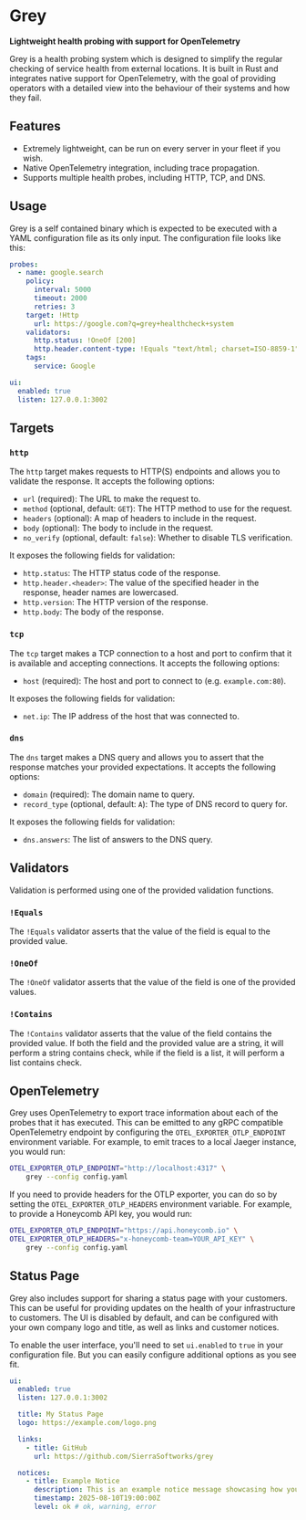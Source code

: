 # Grey
**Lightweight health probing with support for OpenTelemetry**

Grey is a health probing system which is designed to simplify the regular
checking of service health from external locations. It is built in Rust
and integrates native support for OpenTelemetry, with the goal of providing
operators with a detailed view into the behaviour of their systems and how
they fail.

## Features
- Extremely lightweight, can be run on every server in your fleet if you wish.
- Native OpenTelemetry integration, including trace propagation.
- Supports multiple health probes, including HTTP, TCP, and DNS.

## Usage
Grey is a self contained binary which is expected to be executed with a YAML
configuration file as its only input. The configuration file looks like this:

```yaml
probes:
  - name: google.search
    policy:
      interval: 5000
      timeout: 2000
      retries: 3
    target: !Http
      url: https://google.com?q=grey+healthcheck+system
    validators:
      http.status: !OneOf [200]
      http.header.content-type: !Equals "text/html; charset=ISO-8859-1"
    tags:
      service: Google

ui:
  enabled: true
  listen: 127.0.0.1:3002
```

## Targets

### `http`
The `http` target makes requests to HTTP(S) endpoints and allows you to validate
the response. It accepts the following options:

- `url` (required): The URL to make the request to.
- `method` (optional, default: `GET`): The HTTP method to use for the request.
- `headers` (optional): A map of headers to include in the request.
- `body` (optional): The body to include in the request.
- `no_verify` (optional, default: `false`): Whether to disable TLS verification.

It exposes the following fields for validation:

- `http.status`: The HTTP status code of the response.
- `http.header.<header>`: The value of the specified header in the response, header names are lowercased.
- `http.version`: The HTTP version of the response.
- `http.body`: The body of the response.

### `tcp`
The `tcp` target makes a TCP connection to a host and port to confirm that it
is available and accepting connections. It accepts the following options:

- `host` (required): The host and port to connect to (e.g. `example.com:80`).

It exposes the following fields for validation:

- `net.ip`: The IP address of the host that was connected to.

### `dns`
The `dns` target makes a DNS query and allows you to assert that the response
matches your provided expectations. It accepts the following options:

- `domain` (required): The domain name to query.
- `record_type` (optional, default: `A`): The type of DNS record to query for.

It exposes the following fields for validation:

- `dns.answers`: The list of answers to the DNS query.

## Validators
Validation is performed using one of the provided validation functions.

### `!Equals`
The `!Equals` validator asserts that the value of the field is equal to the
provided value.

### `!OneOf`
The `!OneOf` validator asserts that the value of the field is one of the
provided values.

### `!Contains`
The `!Contains` validator asserts that the value of the field contains the
provided value. If both the field and the provided value are a string, it will
perform a string contains check, while if the field is a list, it will perform
a list contains check.

## OpenTelemetry
Grey uses OpenTelemetry to export trace information about each of the probes that
it has executed. This can be emitted to any gRPC compatible OpenTelemetry endpoint
by configuring the `OTEL_EXPORTER_OTLP_ENDPOINT` environment variable. For example,
to emit traces to a local Jaeger instance, you would run:

```bash
OTEL_EXPORTER_OTLP_ENDPOINT="http://localhost:4317" \
    grey --config config.yaml
```

If you need to provide headers for the OTLP exporter, you can do so by setting the
`OTEL_EXPORTER_OTLP_HEADERS` environment variable. For example, to provide a Honeycomb
API key, you would run:

```bash
OTEL_EXPORTER_OTLP_ENDPOINT="https://api.honeycomb.io" \
OTEL_EXPORTER_OTLP_HEADERS="x-honeycomb-team=YOUR_API_KEY" \
    grey --config config.yaml
```

## Status Page
Grey also includes support for sharing a status page with your customers. This can be
useful for providing updates on the health of your infrastructure to customers. The UI
is disabled by default, and can be configured with your own company logo and title, as
well as links and customer notices.

To enable the user interface, you'll need to set `ui.enabled` to `true` in your
configuration file. But you can easily configure additional options as you see fit.

```yaml
ui:
  enabled: true
  listen: 127.0.0.1:3002

  title: My Status Page
  logo: https://example.com/logo.png

  links:
    - title: GitHub
      url: https://github.com/SierraSoftworks/grey

  notices:
    - title: Example Notice
      description: This is an example notice message showcasing how you can alert users to something happening on your platform.
      timestamp: 2025-08-10T19:00:00Z
      level: ok # ok, warning, error
```
